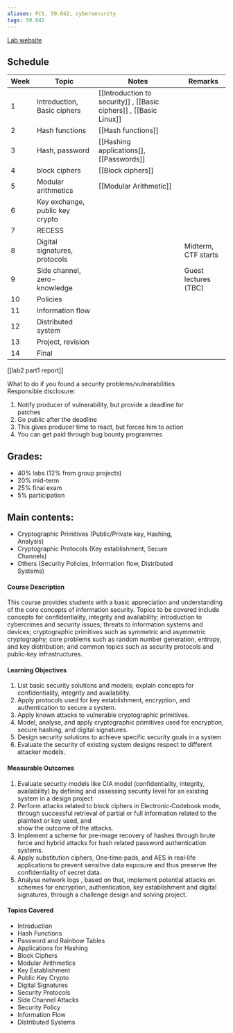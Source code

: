 ```yaml
---
aliases: FCS, 50.042, cybersecurity
tags: 50.042
---
```

[Lab website](https://github.com/istd50042/lab2022_student)

## Schedule
| Week | Topic                           | Notes                                                              | Remarks              |
| ---- | ------------------------------- | ------------------------------------------------------------------ | -------------------- |
| 1    | Introduction, Basic ciphers     | [[Introduction to security]] , [[Basic ciphers]] , [[Basic Linux]] |                      |
| 2    | Hash functions                  | [[Hash functions]]                                                 |                      |
| 3    | Hash, password                  | [[Hashing applications]], [[Passwords]]                            |                      |
| 4    | block ciphers                   | [[Block ciphers]]                                                  |                      |
| 5    | Modular arithmetics             | [[Modular Arithmetic]]                                                                   |                      |
| 6    | Key exchange, public key crypto |                                                                    |                      |
| 7    | RECESS                          |                                                                    |                      |
| 8    | Digital signatures, protocols   |                                                                    | Midterm, CTF starts  |
| 9    | Side channel, zero-knowledge    |                                                                    | Guest lectures (TBC) |
| 10   | Policies                        |                                                                    |                      |
| 11   | Information flow                |                                                                    |                      |
| 12   | Distributed system              |                                                                    |                      |
| 13   | Project, revision               |                                                                    |                      |
| 14   | Final                           |                                                                    |                      |
[[lab2 part1 report]]

What to do if you found a security problems/vulnerabilities  
Responsible disclosure:  
1. Notify producer of vulnerability, but provide a deadline for  
patches
2. Go public after the deadline  
3. This gives producer time to react, but forces him to action  
4. You can get paid through bug bounty programmes

## Grades:  
- 40% labs (12% from group projects)  
- 20% mid-term  
- 25% final exam  
- 5% participation

## Main contents:  
- Cryptographic Primitives (Public/Private key, Hashing,  
Analysis)  
- Cryptographic Protocols (Key establishment, Secure  
Channels)  
- Others (Security Policies, Information flow, Distributed  
Systems)

#### Course Description
This course provides students with a basic appreciation and understanding of the core concepts of information security. Topics to be covered include concepts for confidentiality, integrity and availability; introduction to cybercrimes and security issues; threats to information systems and devices; cryptographic primitives such as symmetric and asymmetric cryptography; core problems such as random number generation, entropy, and key distribution; and common topics such as security protocols and public‐key infrastructures.

#### Learning Objectives
1.  List basic security solutions and models; explain concepts for confidentiality, integrity and availability.
2.  Apply protocols used for key establishment, encryption, and authentication to secure a system.
3.  Apply known attacks to vulnerable cryptographic primitives.
4.  Model, analyse, and apply cryptographic primitives used for encryption, secure hashing, and digital signatures.
5. Design security solutions to achieve specific security goals in a system
6.  Evaluate the security of existing system designs respect to different attacker models.

#### Measurable Outcomes
1.  Evaluate security models like CIA model (confidentiality, integrity, availability) by defining and assessing security level for an existing system in a design project
2.  Perform attacks related to block ciphers in Electronic‐Codebook mode, through successful retrieval of partial or full information related to the plaintext or key used, and  
    show the outcome of the attacks.
3.  Implement a scheme for pre‐image recovery of hashes through brute force and hybrid attacks for hash related password authentication systems.
4.  Apply substitution ciphers, One‐time‐pads, and AES in real‐life applications to prevent sensitive data exposure and thus preserve the confidentiality of secret data.
5.  Analyse network logs , based on that, implement potential attacks on schemes for encryption, authentication, key establishment and digital signatures, through a challenge design and solving project.

#### Topics Covered
-   Introduction
-   Hash Functions
-   Password and Rainbow Tables
-   Applications for Hashing
-   Block Ciphers
-   Modular Arithmetics
-   Key Establishment
-   Public Key Crypto
-   Digital Signatures
-   Security Protocols
-   Side Channel Attacks
-   Security Policy
-   Information Flow
-   Distributed Systems
